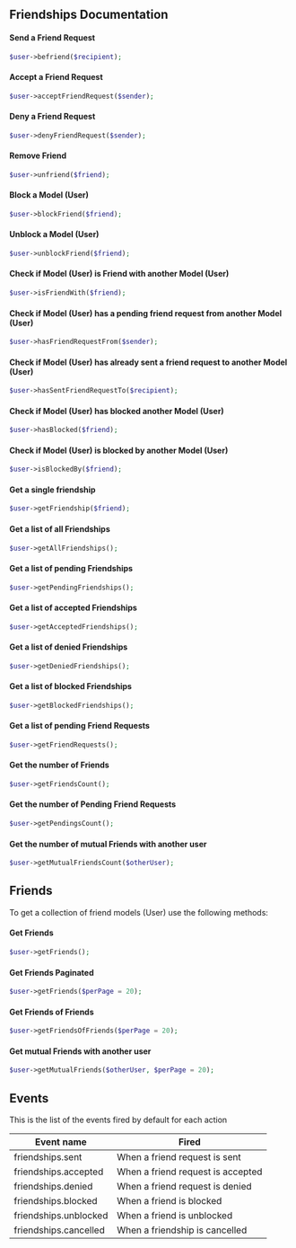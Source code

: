 ## Friendships Documentation

#### Send a Friend Request
```php
$user->befriend($recipient);
```

#### Accept a Friend Request
```php
$user->acceptFriendRequest($sender);
```

#### Deny a Friend Request
```php
$user->denyFriendRequest($sender);
```

#### Remove Friend
```php
$user->unfriend($friend);
```

#### Block a Model (User)
```php
$user->blockFriend($friend);
```

#### Unblock a Model (User)
```php
$user->unblockFriend($friend);
```

#### Check if Model (User) is Friend with another Model (User)
```php
$user->isFriendWith($friend);
```


#### Check if Model (User) has a pending friend request from another Model (User)
```php
$user->hasFriendRequestFrom($sender);
```

#### Check if Model (User) has already sent a friend request to another Model (User)
```php
$user->hasSentFriendRequestTo($recipient);
```

#### Check if Model (User) has blocked another Model (User)
```php
$user->hasBlocked($friend);
```

#### Check if Model (User) is blocked by another Model (User)
```php
$user->isBlockedBy($friend);
```

#### Get a single friendship
```php
$user->getFriendship($friend);
```

#### Get a list of all Friendships
```php
$user->getAllFriendships();
```

#### Get a list of pending Friendships
```php
$user->getPendingFriendships();
```

#### Get a list of accepted Friendships
```php
$user->getAcceptedFriendships();
```

#### Get a list of denied Friendships
```php
$user->getDeniedFriendships();
```

#### Get a list of blocked Friendships
```php
$user->getBlockedFriendships();
```

#### Get a list of pending Friend Requests
```php
$user->getFriendRequests();
```

#### Get the number of Friends
```php
$user->getFriendsCount();
```
#### Get the number of Pending Friend Requests
```php
$user->getPendingsCount();
```

#### Get the number of mutual Friends with another user
```php
$user->getMutualFriendsCount($otherUser);
```

## Friends
To get a collection of friend models (User) use the following methods:
#### Get Friends
```php
$user->getFriends();
```

#### Get Friends Paginated
```php
$user->getFriends($perPage = 20);
```

#### Get Friends of Friends
```php
$user->getFriendsOfFriends($perPage = 20);
```

#### Get mutual Friends with another user
```php
$user->getMutualFriends($otherUser, $perPage = 20);
```

## Events
This is the list of the events fired by default for each action

|Event name            |Fired                            |
|----------------------|---------------------------------|
|friendships.sent      |When a friend request is sent    |
|friendships.accepted  |When a friend request is accepted|
|friendships.denied    |When a friend request is denied  |
|friendships.blocked   |When a friend is blocked         |
|friendships.unblocked |When a friend is unblocked       |
|friendships.cancelled |When a friendship is cancelled   |
